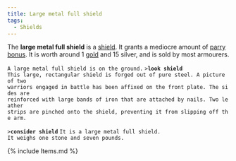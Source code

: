 ```yaml
---
title: Large metal full shield
tags:
  - Shields
---
```

The **large metal full shield** is a [shield](shield "wikilink"). It
grants a mediocre amount of [parry bonus](parry_bonus "wikilink"). It is
worth around 1 [gold](gold "wikilink") and 15 silver, and is sold by
most armourers.

`A large metal full shield is on the ground.`
`>`**`look shield`**
`This large, rectangular shield is forged out of pure steel. A picture of two`
`warriors engaged in battle has been affixed on the front plate. The sides are`
`reinforced with large bands of iron that are attached by nails. Two leather`
`strips are pinched onto the shield, preventing it from slipping off the arm.`

`>`**`consider shield`**
`It is a large metal full shield.`
`It weighs one stone and seven pounds.`

{% include Items.md %}
